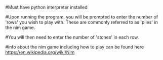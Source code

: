 #Must have python interpreter installed

#Upon running the program, you will be prompted to enter the number of 'rows' you wish to play with. These are commonly referred to as 'piles' in the nim game.

#You will then need to enter the number of 'stones' in each row. 

#info about the nim game including how to play can be found here https://en.wikipedia.org/wiki/Nim
